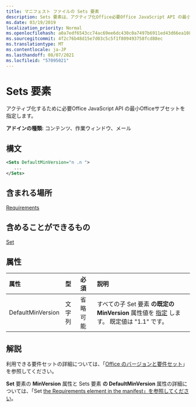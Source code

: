 ```yaml
---
title: マニフェスト ファイルの Sets 要素
description: Sets 要素は、アクティブ化Office必要Office JavaScript API の最小セットを指定します。
ms.date: 03/19/2019
localization_priority: Normal
ms.openlocfilehash: a0a7edf6543cc74ac69ee6dc430c0a7497b6911ed43d66ea1082c0d477255948
ms.sourcegitcommit: 4f2c76b48d15e7d03c5c5f1f809493758fcd88ec
ms.translationtype: MT
ms.contentlocale: ja-JP
ms.lasthandoff: 08/07/2021
ms.locfileid: "57095021"
---
```

# <a name="sets-element"></a>Sets 要素

アクティブ化するために必要Office JavaScript API の最小Officeサブセットを指定します。

**アドインの種類:** コンテンツ、作業ウィンドウ、メール

## <a name="syntax"></a>構文

```XML
<Sets DefaultMinVersion="n .n ">
   ...
</Sets>
```

## <a name="contained-in"></a>含まれる場所

[Requirements](requirements.md)

## <a name="can-contain"></a>含めることができるもの

[Set](set.md)

## <a name="attributes"></a>属性

|属性|型|必須|説明|
|:-----|:-----|:-----|:-----|
|DefaultMinVersion|文字列|省略可能|すべての子 Set 要素 **の既定の MinVersion** 属性値を [指定](set.md) します。 既定値は "1.1" です。|

## <a name="remarks"></a>解説

利用できる要件セットの詳細については、「[Office のバージョンと要件セット](../../develop/office-versions-and-requirement-sets.md)」を参照してください。

**Set** 要素の **MinVersion** 属性と Sets 要素 **の DefaultMinVersion** 属性の詳細については、「Set [the Requirements element in the manifest」を参照してください](../../develop/specify-office-hosts-and-api-requirements.md#set-the-requirements-element-in-the-manifest)。

